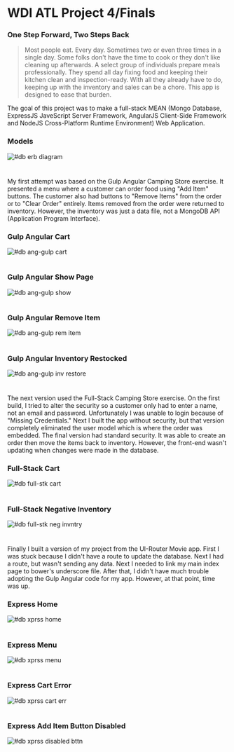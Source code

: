 # WDI ATL Project 4/Finals

### One Step Forward, Two Steps Back

> Most people eat.  Every day.  Sometimes two or even three times in a single day.  Some folks don't have the time to cook or they don't like cleaning up afterwards.  A select group of individuals prepare meals professionally.  They spend all day fixing food and keeping their kitchen clean and inspection-ready.  With all they already have to do, keeping up with the inventory and sales can be a chore.  This app is designed to ease that burden.

The goal of this project was to make a full-stack MEAN (Mongo Database, ExpressJS JaveScript Server Framework, AngularJS Client-Side Framework and NodeJS Cross-Platform Runtime Environment) Web Application.

### Models
![#db erb diagram](https://github.com/DaveShaffer/xpress-sub-shop-v5/blob/master/public/images/Screen%20Shot%202016-06-09%20at%2010.28.23.png)
#

My first attempt was based on the Gulp Angular Camping Store exercise.  It presented a menu where a customer can order food using "Add Item" buttons.  The customer also had buttons to "Remove Items" from the order or to "Clear Order" entirely.  Items removed from the order were returned to inventory.  However, the inventory was just a data file, not a MongoDB API (Application Program Interface).

### Gulp Angular Cart
![#db ang-gulp cart](https://github.com/DaveShaffer/xpress-sub-shop-v5/blob/master/public/images/Screen%20Shot%202016-06-09%20at%2010.32.09.png)
#

### Gulp Angular Show Page
![#db ang-gulp show](https://github.com/DaveShaffer/xpress-sub-shop-v5/blob/master/public/images/Screen%20Shot%202016-06-09%20at%2010.32.30.png)
#

### Gulp Angular Remove Item
![#db ang-gulp rem item](https://github.com/DaveShaffer/xpress-sub-shop-v5/blob/master/public/images/Screen%20Shot%202016-06-09%20at%2010.32.56.png)
#

### Gulp Angular Inventory Restocked
![#db ang-gulp inv restore](https://github.com/DaveShaffer/xpress-sub-shop-v5/blob/master/public/images/Screen%20Shot%202016-06-09%20at%2010.33.12.png)
#

The next version used the Full-Stack Camping Store exercise.  On the first build, I tried to alter the security so a customer only had to enter a name, not an email and password.  Unfortunately I was unable to login because of "Missing Credentials."  Next I built the app without security, but that version completely eliminated the user model which is where the order was embedded.  The final version had standard security.  It was able to create an order then move the items back to inventory.  However, the front-end wasn't updating when changes were made in the database.

### Full-Stack Cart
![#db full-stk cart](https://github.com/DaveShaffer/xpress-sub-shop-v5/blob/master/public/images/Screen%20Shot%202016-06-09%20at%2011.00.18.png)
#

### Full-Stack Negative Inventory
![#db full-stk neg invntry](https://github.com/DaveShaffer/xpress-sub-shop-v5/blob/master/public/images/Screen%20Shot%202016-06-09%20at%2011.01.55.png)
#

Finally I built a version of my project from the UI-Router Movie app.  First I was stuck because I didn't have a route to update the database.  Next I had a route, but wasn't sending any data.  Next I needed to link my main index page to bower's underscore file.  After that, I didn't have much trouble adopting the Gulp Angular code for my app.  However, at that point, time was up.

### Express Home
![#db xprss home](https://github.com/DaveShaffer/xpress-sub-shop-v5/blob/master/public/images/Screen%20Shot%202016-06-09%20at%2011.06.29.png)
#

### Express Menu
![#db xprss menu](https://github.com/DaveShaffer/xpress-sub-shop-v5/blob/master/public/images/Screen%20Shot%202016-06-09%20at%2011.06.51.png)
#

### Express Cart Error
![#db xprss cart err](https://github.com/DaveShaffer/xpress-sub-shop-v5/blob/master/public/images/Screen%20Shot%202016-06-09%20at%2011.08.38.png)
#

### Express Add Item Button Disabled
![#db xprss disabled bttn](https://github.com/DaveShaffer/xpress-sub-shop-v5/blob/master/public/images/Screen%20Shot%202016-06-09%20at%2011.08.55.png)
#


